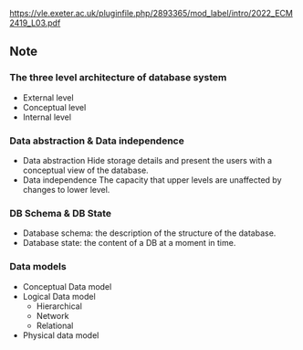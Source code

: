 https://vle.exeter.ac.uk/pluginfile.php/2893365/mod_label/intro/2022_ECM2419_L03.pdf
## Note
### The three level architecture of database system
- External level
- Conceptual level
- Internal level

### Data abstraction & Data independence
- Data abstraction
Hide storage details and present the users with a conceptual view of the database.
- Data independence
The capacity that upper levels are unaffected by changes to lower level.

### DB Schema & DB State
- Database schema: the description of the structure of the database.
- Database state: the content of a DB at a moment in time.

### Data models
- Conceptual Data model
- Logical Data model
	- Hierarchical
	- Network
	- Relational
- Physical data model
